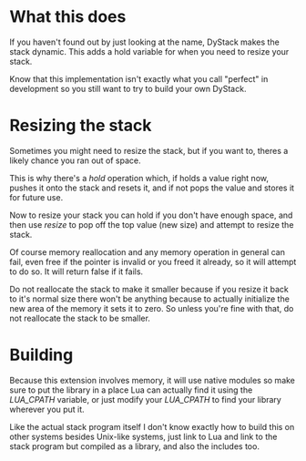 # What this does
If you haven't found out by just looking at the name, DyStack makes the stack dynamic. This adds a hold variable for when you need to resize your stack.

Know that this implementation isn't exactly what you call "perfect" in development so you still want to try to build your own DyStack.

# Resizing the stack
Sometimes you might need to resize the stack, but if you want to, theres a likely chance you ran out of space.

This is why there's a *hold* operation which, if holds a value right now, pushes it onto the stack and resets it, and if not pops the value and stores it for future use.

Now to resize your stack you can hold if you don't have enough space, and then use *resize* to pop off the top value (new size) and attempt to resize the stack.

Of course memory reallocation and any memory operation in general can fail, even free if the pointer is invalid or you freed it already, so it will attempt to do so. It will return false if it fails.

Do not reallocate the stack to make it smaller because if you resize it back to it's normal size there won't be anything because to actually initialize the new area of the memory it sets it to zero. So unless you're fine with that, do not reallocate the stack to be smaller.

# Building
Because this extension involves memory, it will use native modules so make sure to put the library in a place Lua can actually find it using the *LUA_CPATH* variable, or just modify your *LUA_CPATH* to find your library wherever you put it.

Like the actual stack program itself I don't know exactly how to build this on other systems besides Unix-like systems, just link to Lua and link to the stack program but compiled as a library, and also the includes too.
